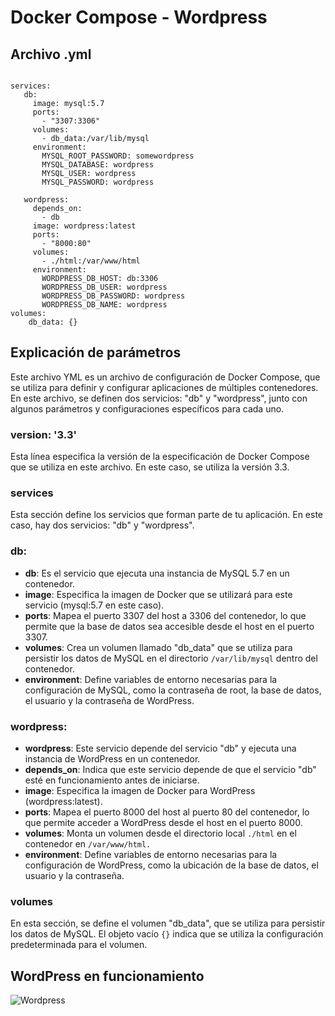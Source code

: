 # Docker Compose - Wordpress

## Archivo .yml

```version: '3.3'

services:
   db:
     image: mysql:5.7
     ports:
       - "3307:3306"
     volumes:
       - db_data:/var/lib/mysql
     environment:
       MYSQL_ROOT_PASSWORD: somewordpress
       MYSQL_DATABASE: wordpress
       MYSQL_USER: wordpress
       MYSQL_PASSWORD: wordpress

   wordpress:
     depends_on:
       - db
     image: wordpress:latest
     ports:
       - "8000:80"
     volumes:
       - ./html:/var/www/html
     environment:
       WORDPRESS_DB_HOST: db:3306
       WORDPRESS_DB_USER: wordpress
       WORDPRESS_DB_PASSWORD: wordpress
       WORDPRESS_DB_NAME: wordpress
volumes:
    db_data: {}
```

## Explicación de parámetros

Este archivo YML es un archivo de configuración de Docker Compose, que se utiliza para definir y configurar aplicaciones de múltiples contenedores. En este archivo, se definen dos servicios: "db" y "wordpress", junto con algunos parámetros y configuraciones específicos para cada uno.

### version: '3.3'
Esta línea especifica la versión de la especificación de Docker Compose que se utiliza en este archivo. En este caso, se utiliza la versión 3.3.

### services
Esta sección define los servicios que forman parte de tu aplicación. En este caso, hay dos servicios: "db" y "wordpress".

### db:

- **db**: Es el servicio que ejecuta una instancia de MySQL 5.7 en un contenedor.
- **image**: Especifica la imagen de Docker que se utilizará para este servicio (mysql:5.7 en este caso).
- **ports**: Mapea el puerto 3307 del host a 3306 del contenedor, lo que permite que la base de datos sea accesible desde el host en el puerto 3307.
- **volumes**: Crea un volumen llamado "db_data" que se utiliza para persistir los datos de MySQL en el directorio `/var/lib/mysql` dentro del contenedor.
- **environment**: Define variables de entorno necesarias para la configuración de MySQL, como la contraseña de root, la base de datos, el usuario y la contraseña de WordPress.

### wordpress:
- **wordpress**: Este servicio depende del servicio "db" y ejecuta una instancia de WordPress en un contenedor.
- **depends_on**: Indica que este servicio depende de que el servicio "db" esté en funcionamiento antes de iniciarse.
- **image**: Especifica la imagen de Docker para WordPress (wordpress:latest).
- **ports**: Mapea el puerto 8000 del host al puerto 80 del contenedor, lo que permite acceder a WordPress desde el host en el puerto 8000.
- **volumes**: Monta un volumen desde el directorio local `./html` en el contenedor en `/var/www/html.`
- **environment**: Define variables de entorno necesarias para la configuración de WordPress, como la ubicación de la base de datos, el usuario y la contraseña.

### volumes

En esta sección, se define el volumen "db_data", que se utiliza para persistir los datos de MySQL. El objeto vacío `{}` indica que se utiliza la configuración predeterminada para el volumen.

## WordPress en funcionamiento

![Wordpress](readmeDockerCompose/images/Screenshot_20231023_102336.png)